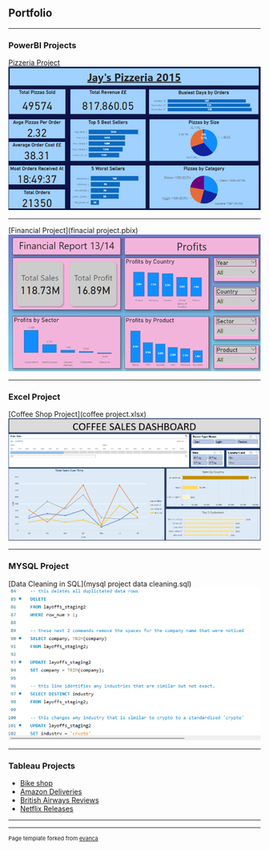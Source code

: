 ## Portfolio

---

### PowerBI Projects

[Pizzeria Project](pizzeria.pbix)
<img src="Screenshot 2024-07-21 174841.png"/>

---
[Financial Project](finacial project.pbix)
<img src="Screenshot 2024-07-21 170214.png"/>

---
### Excel Project

[Coffee Shop Project](coffee project.xlsx)
<img src="Screenshot 2024-07-21 171117.png"/>

---
### MYSQL Project
[Data Cleaning in SQL](mysql project data cleaning.sql)
<img src="Screenshot 2024-07-22 161259.png"/>

---
### Tableau Projects

- [Bike shop](https://public.tableau.com/app/profile/jayson.piper6574/viz/Bikeshop_17198696333160/BikeShopSalesBreakdown)
- [Amazon Deliveries](https://public.tableau.com/app/profile/jayson.piper6574/viz/AmazonDeliveries/Dashboard1)
- [British Airways Reviews](https://public.tableau.com/app/profile/jayson.piper6574/viz/BritishAirwaysReview_17190600113250/Dashboard1)
- [Netflix Releases](https://public.tableau.com/app/profile/jayson.piper6574/viz/NetflixReleases_17190920823090/NetflixReleases)

---




---
<p style="font-size:11px">Page template forked from <a href="https://github.com/evanca/quick-portfolio">evanca</a></p>
<!-- Remove above link if you don't want to attibute -->
